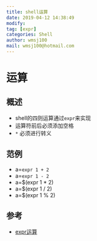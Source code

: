 ```yaml
---
title: shell运算
date: 2019-04-12 14:38:49	
modify: 
tag: [expr]
categories: Shell 
author: wmsj100
mail: wmsj100@hotmail.com
---
```


# 运算

## 概述
- shell的四则运算通过`expr`来实现
- 运算符前后必须添加空格
- `*` 必须进行转义

## 范例
- a=`expr 1 + 2`
- a=`expr 1 - 2`
- a=$(expr 1 \* 2)
- a=$(expr 1 / 2)
- a=$(expr 1 % 2)

## 参考
- [expr运算](http://c.biancheng.net/cpp/view/2736.html)
